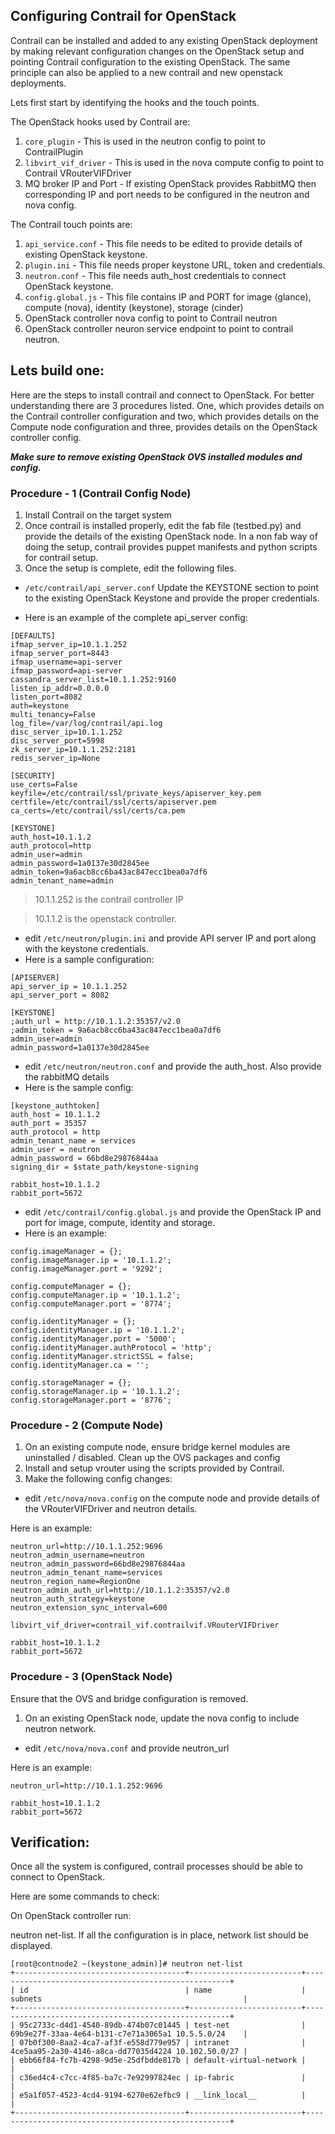 ## Configuring Contrail for OpenStack

Contrail can be installed and added to any existing OpenStack deployment by making relevant configuration changes on the OpenStack setup and pointing Contrail configuration to the existing OpenStack. The same principle can also be applied to a new contrail and new openstack deployments. 

Lets first start by identifying the hooks and the touch points. 

The OpenStack hooks used by Contrail are:

1. `core_plugin` - This is used in the neutron config to point to ContrailPlugin
2. `libvirt_vif_driver` - This is used in the nova compute config to point to Contrail VRouterVIFDriver
3. MQ broker IP and Port - If existing OpenStack provides RabbitMQ then corresponding IP and port needs to be configured in the neutron and nova config. 

The Contrail touch points are:

1. `api_service.conf` - This file needs to be edited to provide details of existing OpenStack keystone.
2. `plugin.ini` - This file needs proper keystone URL, token and credentials.
3. `neutron.conf` - This file needs auth_host credentials to connect OpenStack keystone.
4. `config.global.js` - This file contains IP and PORT for image (glance), compute (nova), identity (keystone), storage (cinder)
5. OpenStack controller nova config to point to Contrail neutron
6. OpenStack controller neuron service endpoint to point to contrail neutron.

## Lets build one:

Here are the steps to install contrail and connect to OpenStack. For better understanding there are 3 procedures listed. One, which provides details on the Contrail controller configuration and two, which provides details on the Compute node configuration and three, provides details on the OpenStack controller config. 

**_Make sure to remove existing OpenStack OVS installed modules and config._**

### Procedure - 1 (Contrail Config Node)

1. Install Contrail on the target system
2. Once contrail is installed properly, edit the fab file (testbed.py) and provide the details of the existing OpenStack node. In a non fab way of doing the setup, contrail provides puppet manifests and python scripts for contrail setup. 
3. Once the setup is complete, edit the following files. 
* `/etc/contrail/api_server.conf` 
Update the KEYSTONE section to point to the existing OpenStack Keystone and provide the proper credentials.

* Here is an example of the complete api_server config:
```
[DEFAULTS]
ifmap_server_ip=10.1.1.252
ifmap_server_port=8443
ifmap_username=api-server
ifmap_password=api-server
cassandra_server_list=10.1.1.252:9160
listen_ip_addr=0.0.0.0
listen_port=8082
auth=keystone
multi_tenancy=False
log_file=/var/log/contrail/api.log
disc_server_ip=10.1.1.252
disc_server_port=5998
zk_server_ip=10.1.1.252:2181
redis_server_ip=None

[SECURITY]
use_certs=False
keyfile=/etc/contrail/ssl/private_keys/apiserver_key.pem
certfile=/etc/contrail/ssl/certs/apiserver.pem
ca_certs=/etc/contrail/ssl/certs/ca.pem

[KEYSTONE]
auth_host=10.1.1.2
auth_protocol=http
admin_user=admin
admin_password=1a0137e30d2845ee
admin_token=9a6acb8cc6ba43ac847ecc1bea0a7df6
admin_tenant_name=admin
```

> 10.1.1.252 is the contrail controller IP

> 10.1.1.2 is the openstack controller. 

* edit `/etc/neutron/plugin.ini` and provide API server IP and port along with the keystone credentials. 
* Here is a sample configuration:

```
[APISERVER]
api_server_ip = 10.1.1.252
api_server_port = 8082

[KEYSTONE]
;auth_url = http://10.1.1.2:35357/v2.0
;admin_token = 9a6acb8cc6ba43ac847ecc1bea0a7df6
admin_user=admin
admin_password=1a0137e30d2845ee
```

* edit `/etc/neutron/neutron.conf` and provide the auth_host. Also provide the rabbitMQ details
* Here is the sample config:

```
[keystone_authtoken]
auth_host = 10.1.1.2
auth_port = 35357
auth_protocol = http
admin_tenant_name = services
admin_user = neutron
admin_password = 66bd8e29876844aa
signing_dir = $state_path/keystone-signing

rabbit_host=10.1.1.2
rabbit_port=5672
```

* edit `/etc/contrail/config.global.js` and provide the OpenStack IP and port for image, compute, identity and storage.
* Here is an example:
```
config.imageManager = {};
config.imageManager.ip = '10.1.1.2';
config.imageManager.port = '9292';

config.computeManager = {};
config.computeManager.ip = '10.1.1.2';
config.computeManager.port = '8774';

config.identityManager = {};
config.identityManager.ip = '10.1.1.2';
config.identityManager.port = '5000';
config.identityManager.authProtocol = 'http';
config.identityManager.strictSSL = false;
config.identityManager.ca = '';

config.storageManager = {};
config.storageManager.ip = '10.1.1.2';
config.storageManager.port = '8776';
```

### Procedure - 2 (Compute Node)

1. On an existing compute node, ensure bridge kernel modules are uninstalled / disabled. Clean up the OVS packages and config
2. Install and setup vrouter using the scripts provided by Contrail.
3. Make the following config changes:

* edit `/etc/nova/nova.config` on the compute node and provide details of the VRouterVIFDriver and neutron details. 

Here is an example:
```
neutron_url=http://10.1.1.252:9696
neutron_admin_username=neutron
neutron_admin_password=66bd8e29876844aa
neutron_admin_tenant_name=services
neutron_region_name=RegionOne
neutron_admin_auth_url=http://10.1.1.2:35357/v2.0
neutron_auth_strategy=keystone
neutron_extension_sync_interval=600

libvirt_vif_driver=contrail_vif.contrailvif.VRouterVIFDriver

rabbit_host=10.1.1.2
rabbit_port=5672
```

### Procedure - 3 (OpenStack Node)

Ensure that the OVS and bridge configuration is removed. 

1. On an existing OpenStack node, update the nova config to include neutron network.  

* edit `/etc/nova/nova.conf` and provide neutron_url 

Here is an example:
```
neutron_url=http://10.1.1.252:9696

rabbit_host=10.1.1.2
rabbit_port=5672
```

## Verification:

Once all the system is configured, contrail processes should be able to connect to OpenStack. 

Here are some commands to check:

On OpenStack controller run:

neutron net-list. If all the configuration is in place, network list should be displayed. 
```
[root@contnode2 ~(keystone_admin)]# neutron net-list
+--------------------------------------+-------------------------+-----------------------------------------------------+
| id                                   | name                    | subnets                                             |
+--------------------------------------+-------------------------+-----------------------------------------------------+
| 95c2733c-d4d1-4540-89db-474b07c01445 | test-net                | 69b9e27f-33aa-4e64-b131-c7e71a3065a1 10.5.5.0/24    |
| 07b0f300-8aa2-4ca7-af3f-e558d779e957 | intranet                | 4ce5aa95-2a30-4146-a8ca-dd77035d4224 10.102.50.0/27 |
| ebb66f84-fc7b-4298-9d5e-25dfbdde817b | default-virtual-network |                                                     |
| c36ed4c4-c7cc-4f85-ba7c-7e92997824ec | ip-fabric               |                                                     |
| e5a1f057-4523-4cd4-9194-6270e62efbc9 | __link_local__          |                                                     |
+--------------------------------------+-------------------------+-----------------------------------------------------+
```

 


 